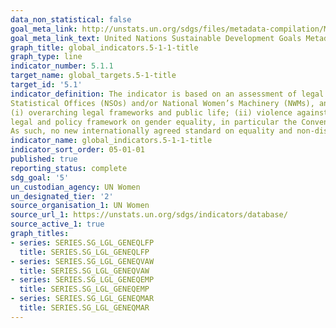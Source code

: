 ```yaml
---
data_non_statistical: false
goal_meta_link: http://unstats.un.org/sdgs/files/metadata-compilation/Metadata-Goal-5.pdf
goal_meta_link_text: United Nations Sustainable Development Goals Metadata (pdf 634kB)
graph_title: global_indicators.5-1-1-title
graph_type: line
indicator_number: 5.1.1
target_name: global_targets.5-1-title
target_id: '5.1'
indicator_definition: The indicator is based on an assessment of legal frameworks that promote, enforce and monitor gender equality. The assessment is carried out by national counterparts, including National
Statistical Offices (NSOs) and/or National Women’s Machinery (NWMs), and legal practitioners/researchers on gender equality, using a questionnaire comprising 42 yes/no questions under four areas of law
(i) overarching legal frameworks and public life; (ii) violence against women; (iii) employment and economic benefits; and (iv) marriage and family. The areas of law and questions are drawn from the international
legal and policy framework on gender equality, in particular the Convention on the Elimination of All Forms of Discrimination against Women (CEDAW), which has 189 States parties, and the Beijing Platform for Action.
As such, no new internationally agreed standard on equality and non-discrimination on the basis of sex was needed.
indicator_name: global_indicators.5-1-1-title
indicator_sort_order: 05-01-01
published: true
reporting_status: complete
sdg_goal: '5'
un_custodian_agency: UN Women
un_designated_tier: '2'
source_organisation_1: UN Women
source_url_1: https://unstats.un.org/sdgs/indicators/database/
source_active_1: true
graph_titles:
- series: SERIES.SG_LGL_GENEQLFP
  title: SERIES.SG_LGL_GENEQLFP
- series: SERIES.SG_LGL_GENEQVAW
  title: SERIES.SG_LGL_GENEQVAW
- series: SERIES.SG_LGL_GENEQEMP
  title: SERIES.SG_LGL_GENEQEMP
- series: SERIES.SG_LGL_GENEQMAR
  title: SERIES.SG_LGL_GENEQMAR 
---
```

